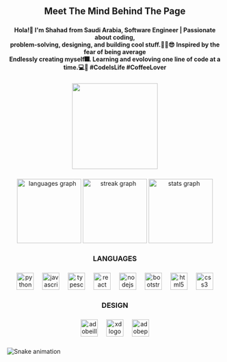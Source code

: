 <h2 align="center">Meet The Mind Behind The Page</h2>

###

<h4 align="center">Hola!👋 I'm Shahad from Saudi Arabia, Software Engineer | Passionate about coding, <br>problem-solving, designing, and building cool stuff.🐱‍🏍😎 Inspired by the fear of being average <br>Endlessly creating myself🎆. Learning and evoloving one line of code at a time.💻🚀 #CodeIsLife #CoffeeLover</h4>

###

<div align="center">
  <img height="200" src=""  />
</div>

###

<div align="center">
  <img src="https://github-readme-stats.vercel.app/api/top-langs?username=shhahad20&locale=en&hide_title=false&layout=compact&card_width=320&langs_count=5&theme=material-palenight&hide_border=false&order=2" height="150" alt="languages graph"  />
  <img src="https://streak-stats.demolab.com?user=shhahad20&locale=en&mode=weekly&theme=material-palenight&hide_border=false&border_radius=5&date_format=M j[, Y]&order=3" height="150" alt="streak graph"  />
  <img src="https://github-readme-stats.vercel.app/api?username=shhahad20&hide_title=true&hide_rank=true&show_icons=true&include_all_commits=true&count_private=true&disable_animations=true&theme=material-palenight&locale=en&hide_border=false&order=1" height="150" alt="stats graph"  />
</div>

###

<h3 align="center">LANGUAGES</h3>

###

<div align="center">
  <img src="https://cdn.simpleicons.org/python/3776AB" height="40" alt="python logo"  />
  <img width="12" />
  <img src="https://skillicons.dev/icons?i=js" height="40" alt="javascript logo"  />
  <img width="12" />
  <img src="https://skillicons.dev/icons?i=ts" height="40" alt="typescript logo"  />
  <img width="12" />
  <img src="https://skillicons.dev/icons?i=react" height="40" alt="react logo"  />
  <img width="12" />
  <img src="https://skillicons.dev/icons?i=nodejs" height="40" alt="nodejs logo"  />
  <img width="12" />
  <img src="https://skillicons.dev/icons?i=bootstrap" height="40" alt="bootstrap logo"  />
  <img width="12" />
  <img src="https://cdn.jsdelivr.net/gh/devicons/devicon/icons/html5/html5-original.svg" height="40" alt="html5 logo"  />
  <img width="12" />
  <img src="https://cdn.jsdelivr.net/gh/devicons/devicon/icons/css3/css3-original.svg" height="40" alt="css3 logo"  />
</div>

###

<h3 align="center">DESIGN</h3>

###

<div align="center">
  <img src="https://skillicons.dev/icons?i=ai" height="40" alt="adobeillustrator logo"  />
  <img width="12" />
  <img src="https://skillicons.dev/icons?i=xd" height="40" alt="xd logo"  />
  <img width="12" />
  <img src="https://skillicons.dev/icons?i=ps" height="40" alt="adobephotoshop logo"  />
</div>

###

<img src="https://raw.githubusercontent.com/shhahad20/shhahad20/output/snake.svg" alt="Snake animation" />

###
